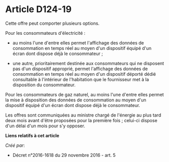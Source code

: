 # Article D124-19

Cette offre peut comporter plusieurs options. 

Pour les consommateurs d'électricité : 

- au  moins l'une d'entre elles permet l'affichage des données de  consommation en temps réel au moyen d'un dispositif équipé
d'un écran  dont dispose déjà le consommateur ; 

- une autre,  prioritairement destinée aux consommateurs qui ne disposent pas d'un  dispositif approprié, permet l'affichage
des données de consommation en  temps réel au moyen d'un dispositif déporté dédié consultable à  l'intérieur de l'habitation
que le fournisseur met à la disposition du  consommateur. 

Pour les consommateurs de  gaz naturel, au moins l'une d'entre elles permet la mise à disposition  des données de
consommation au moyen d'un dispositif équipé d'un écran  dont dispose déjà le consommateur. 

Les offres  sont communiquées au ministre chargé de l'énergie au plus tard deux mois  avant d'être proposées pour la première
fois ; celui-ci dispose d'un  délai d'un mois pour s'y opposer.

**Liens relatifs à cet article**

_Créé par_:

  - Décret n°2016-1618 du 29 novembre 2016 - art. 5
